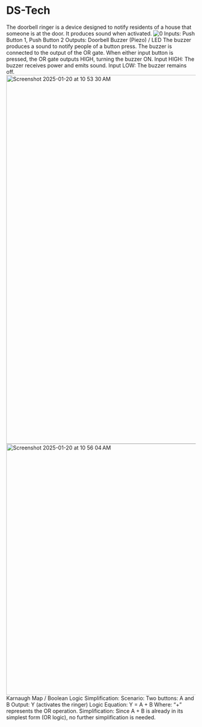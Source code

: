 # DS-Tech
The doorbell ringer is a device designed to notify residents of a house that someone is at the door. It produces sound when activated. 
![0](https://github.com/user-attachments/assets/73bf8ba4-e23a-4513-8dd0-4f36c874a75e)
Inputs: Push Button 1, Push Button 2 
Outputs: Doorbell Buzzer (Piezo) / LED
The buzzer produces a sound to notify people of a button press. 
The buzzer is connected to the output of the OR gate. 
When either input button is pressed, the OR gate outputs HIGH, turning the buzzer ON. 
Input HIGH: The buzzer receives power and emits sound. 
Input LOW: The buzzer remains off. 
<img width="982" alt="Screenshot 2025-01-20 at 10 53 30 AM" src="https://github.com/user-attachments/assets/8460c466-04ca-4ad7-a0d2-1b00cd5566a9" />
<img width="669" alt="Screenshot 2025-01-20 at 10 56 04 AM" src="https://github.com/user-attachments/assets/8d10818d-c4b5-4d5d-ac5b-85be2c5ab3b4" />
Karnaugh Map / Boolean Logic Simplification:
Scenario: 
Two buttons: A and B
Output: Y (activates the ringer)
Logic Equation: 
Y = A + B 
Where: 
“+” represents the OR operation. 
Simplification: 
Since A + B is already in its simplest form (OR logic), no further simplification is needed. 







